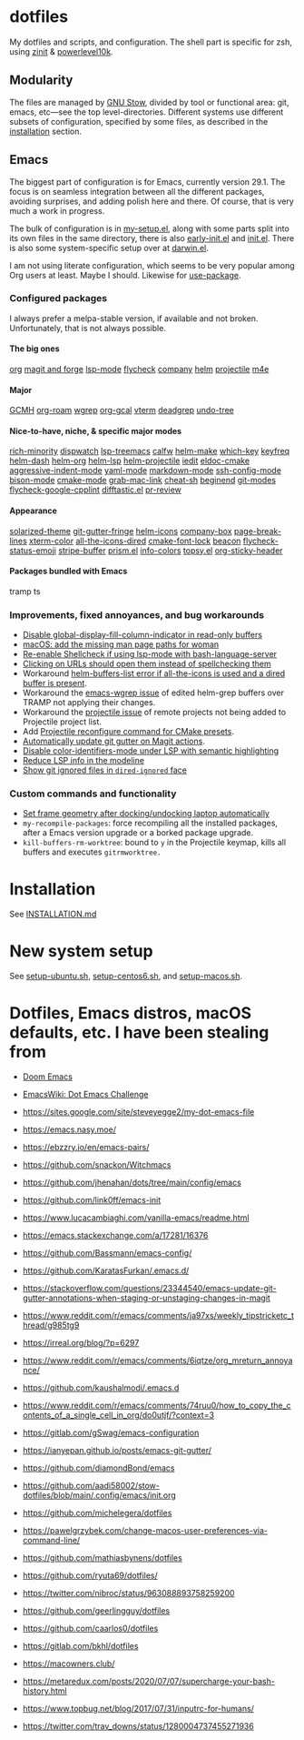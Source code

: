 <!--- -*- gfm -*- -->

# dotfiles

My dotfiles and scripts, and configuration. The shell part is specific for zsh,
using [zinit](https://github.com/zdharma-continuum/zinit) &
[powerlevel10k](https://github.com/romkatv/powerlevel10k).

## Modularity

The files are managed by [GNU Stow](https://www.gnu.org/software/stow/), divided
by tool or functional area: git, emacs, etc—see the top level-directories.
Different systems use different subsets of configuration, specified by some
files, as described in the [installation](#installation) section.

## Emacs

The biggest part of configuration is for Emacs, currently version 29.1. The
focus is on seamless integration between all the different packages, avoiding
surprises, and adding polish here and there. Of course, that is very much a work
in progress.

The bulk of configuration is in
[my-setup.el](https://github.com/laurynas-biveinis/dotfiles/blob/master/emacs/.emacs.d/my/my-setup.el),
along with some parts split into its own files in the same directory,
there is also
[early-init.el](https://github.com/laurynas-biveinis/dotfiles/blob/master/emacs/.emacs.d/early-init.el)
and
[init.el](https://github.com/laurynas-biveinis/dotfiles/blob/master/emacs/.emacs.d/init.el).
There is also some system-specific setup over at
[darwin.el](https://github.com/laurynas-biveinis/dotfiles/blob/master/emacs/.emacs.d/darwin.el).

I am not using literate configuration, which seems to be very popular among Org
users at least. Maybe I should. Likewise for
[use-package](https://github.com/jwiegley/use-package).

### Configured packages

I always prefer a melpa-stable version, if available and not broken.
Unfortunately, that is not always possible.

#### The big ones

[org](https://orgmode.org) [magit and forge](https://magit.vc)
[lsp-mode](https://github.com/emacs-lsp/lsp-mode)
[flycheck](https://www.flycheck.org)
[company](https://github.com/company-mode/company-mode)
[helm](https://emacs-helm.github.io/helm/)
[projectile](https://github.com/bbatsov/helm-projectile)
[m4e](https://djcbsoftware.nl/code/mu/)

#### Major

[GCMH](https://gitlab.com/koral/gcmh)
[org-roam](https://github.com/org-roam/org-roam)
[wgrep](https://github.com/mhayashi1120/Emacs-wgrep)
[org-gcal](https://github.com/kidd/org-gcal.el)
[vterm](https://github.com/akermu/emacs-libvterm)
[deadgrep](https://github.com/Wilfred/deadgrep)
[undo-tree](http://www.dr-qubit.org/undo-tree.html)

#### Nice-to-have, niche, & specific major modes

[rich-minority](https://github.com/Malabarba/rich-minority)
[dispwatch](https://github.com/mnp/dispwatch)
[lsp-treemacs](https://github.com/emacs-lsp/lsp-treemacs)
[calfw](https://github.com/kiwanami/emacs-calfw)
[helm-make](https://github.com/abo-abo/helm-make)
[which-key](https://github.com/justbur/emacs-which-key)
[keyfreq](https://github.com/dacap/keyfreq)
[helm-dash](https://github.com/dash-docs-el/helm-dash)
[helm-org](https://github.com/emacs-helm/helm-org)
[helm-lsp](https://github.com/emacs-lsp/helm-lsp)
[helm-projectile](https://github.com/bbatsov/helm-projectile)
[iedit](https://github.com/victorhge/iedit)
[eldoc-cmake](https://github.com/ikirill/eldoc-cmake)
[aggressive-indent-mode](https://github.com/Malabarba/aggressive-indent-mode)
[yaml-mode](https://github.com/yoshiki/yaml-mode)
[markdown-mode](https://jblevins.org/projects/markdown-mode/)
[ssh-config-mode](https://github.com/jhgorrell/ssh-config-mode-el)
[bison-mode](https://github.com/Wilfred/bison-mode)
[cmake-mode](https://github.com/Kitware/CMake/blob/master/Auxiliary/cmake-mode.el)
[grab-mac-link](https://github.com/xuchunyang/grab-mac-link.el)
[cheat-sh](https://github.com/davep/cheat-sh.el)
[beginend](https://github.com/DamienCassou/beginend)
[git-modes](https://github.com/magit/git-modes)
[flycheck-google-cpplint](https://github.com/flycheck/flycheck-google-cpplint/)
[difftastic.el](https://github.com/pkryger/difftastic.el)
[pr-review](https://github.com/blahgeek/emacs-pr-review)

#### Appearance

[solarized-theme](https://github.com/bbatsov/solarized-emacs)
[git-gutter-fringe](https://github.com/emacsorphanage/git-gutter-fringe)
[helm-icons](https://github.com/yyoncho/helm-icons)
[company-box](https://github.com/sebastiencs/company-box)
[page-break-lines](https://github.com/purcell/page-break-lines)
[xterm-color](https://github.com/atomontage/xterm-color)
[all-the-icons-dired](https://github.com/jtbm37/all-the-icons-dired)
[cmake-font-lock](https://github.com/Lindydancer/cmake-font-lock)
[beacon](https://github.com/Malabarba/beacon)
[flycheck-status-emoji](https://github.com/liblit/flycheck-status-emoji)
[stripe-buffer](https://github.com/sabof/stripe-buffer)
[prism.el](https://github.com/alphapapa/prism.el)
[info-colors](https://github.com/ubolonton/info-colors)
[topsy.el](https://github.com/alphapapa/topsy.el)
[org-sticky-header](https://github.com/alphapapa/org-sticky-header)

#### Packages bundled with Emacs

tramp ts

### Improvements, fixed annoyances, and bug workarounds

* [Disable global-display-fill-column-indicator in read-only buffers](https://www.reddit.com/r/emacs/comments/ja97xs/weekly_tipstricketc_thread/g903xa3?utm_source=share&utm_medium=web2x&context=3)
* [macOS: add the missing man page paths for woman](https://www.reddit.com/r/emacs/comments/ig7zzo/weekly_tipstricketc_thread/g34s8dl?utm_source=share&utm_medium=web2x&context=3)
* [Re-enable Shellcheck if using lsp-mode with bash-language-server](https://www.reddit.com/r/emacs/comments/hqxm5v/weekly_tipstricketc_thread/fy4pvr8?utm_source=share&utm_medium=web2x&context=3)
* [Clicking on URLs should open them instead of spellchecking them](https://www.reddit.com/r/emacs/comments/it4m2w/weekly_tipstricketc_thread/g5pff92?utm_source=share&utm_medium=web2x&context=3)
* Workaround [helm-buffers-list error if all-the-icons is used and a dired
  buffer is present](https://github.com/yyoncho/helm-icons/issues/16).
* Workaround the [emacs-wgrep
  issue](https://github.com/mhayashi1120/Emacs-wgrep/issues/75) of edited
  helm-grep buffers over TRAMP not applying their changes.
* Workaround the [projectile
  issue](https://github.com/bbatsov/projectile/issues/347) of remote projects
  not being added to Projectile project list.
* Add [Projectile reconfigure command for CMake
  presets](https://github.com/bbatsov/projectile/issues/1676).
* [Automatically update git gutter on Magit
  actions](https://stackoverflow.com/questions/43236670/visual-studio-code-git-diff-over-git-gutter-indicator).
* [Disable color-identifiers-mode under LSP with semantic
  highlighting](https://github.com/laurynas-biveinis/dotfiles/blob/ce044dab576c525f418a5383180d06c888a33599/emacs/.emacs.d/setup.el#L1924)
* [Reduce LSP info in the modeline](https://github.com/laurynas-biveinis/dotfiles/commit/be71cb57292e3cda3759a373a0b7c38688780ab0)
* [Show git ignored files in `dired-ignored` face](https://www.reddit.com/r/emacs/comments/u2lf9t/comment/i4n9aoa/?utm_source=share&utm_medium=web2x&context=3)

### Custom commands and functionality

* [Set frame geometry after docking/undocking laptop automatically](https://www.reddit.com/r/emacs/comments/ev2q9q/weekly_tipstricketc_thread/fftpfj0?utm_source=share&utm_medium=web2x&context=3)
* `my-recompile-packages`: force recompiling all the installed  packages, after
  a Emacs version upgrade or a borked package upgrade.
* `kill-buffers-rm-worktree`: bound to `y` in the Projectile keymap, kills all
  buffers and executes `gitrmworktree.`

# Installation

See
[INSTALLATION.md](https://github.com/laurynas-biveinis/dotfiles/blob/master/INSTALLATION.md)

# New system setup

See
[setup-ubuntu.sh](https://github.com/laurynas-biveinis/dotfiles/blob/master/setup-ubuntu.sh),
[setup-centos6.sh](https://github.com/laurynas-biveinis/dotfiles/blob/master/setup-centos6.sh),
and
[setup-macos.sh](https://github.com/laurynas-biveinis/dotfiles/blob/master/setup-macos.sh).

# Dotfiles, Emacs distros, macOS defaults, etc. I have been stealing from

* [Doom Emacs](https://github.com/hlissner/doom-emacs)
* [EmacsWiki: Dot Emacs
  Challenge](https://www.emacswiki.org/emacs/DotEmacsChallenge)
* <https://sites.google.com/site/steveyegge2/my-dot-emacs-file>
* <https://emacs.nasy.moe/>
* <https://ebzzry.io/en/emacs-pairs/>
* <https://github.com/snackon/Witchmacs>
* <https://github.com/jhenahan/dots/tree/main/config/emacs>
* <https://github.com/link0ff/emacs-init>
* <https://www.lucacambiaghi.com/vanilla-emacs/readme.html>
* <https://emacs.stackexchange.com/a/17281/16376>
* <https://github.com/Bassmann/emacs-config/>
* <https://github.com/KaratasFurkan/.emacs.d/>
* <https://stackoverflow.com/questions/23344540/emacs-update-git-gutter-annotations-when-staging-or-unstaging-changes-in-magit>
* <https://www.reddit.com/r/emacs/comments/ja97xs/weekly_tipstricketc_thread/g985tg9>
* <https://irreal.org/blog/?p=6297>
* <https://www.reddit.com/r/emacs/comments/6iqtze/org_mreturn_annoyance/>
* <https://github.com/kaushalmodi/.emacs.d>
* <https://www.reddit.com/r/emacs/comments/74ruu0/how_to_copy_the_contents_of_a_single_cell_in_org/do0utjf/?context=3>
* <https://gitlab.com/gSwag/emacs-configuration>
* <https://ianyepan.github.io/posts/emacs-git-gutter/>
* <https://github.com/diamondBond/emacs>
* <https://github.com/aadi58002/stow-dotfiles/blob/main/.config/emacs/init.org>

* <https://github.com/michelegera/dotfiles>
* <https://pawelgrzybek.com/change-macos-user-preferences-via-command-line/>
* <https://github.com/mathiasbynens/dotfiles>
* <https://github.com/ryuta69/dotfiles/>
* <https://twitter.com/nibroc/status/963088893758259200>
* <https://github.com/geerlingguy/dotfiles>
* <https://github.com/caarlos0/dotfiles>
* <https://gitlab.com/bkhl/dotfiles>
* <https://macowners.club/>

* <https://metaredux.com/posts/2020/07/07/supercharge-your-bash-history.html>
* <https://www.topbug.net/blog/2017/07/31/inputrc-for-humans/>

* <https://twitter.com/trav_downs/status/1280004737455271936>
